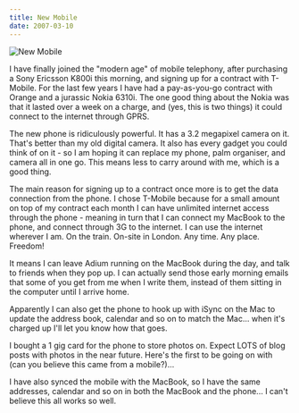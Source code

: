```yaml
---
title: New Mobile
date: 2007-03-10
---
```


![New Mobile](https://source.unsplash.com/cckf4TsHAuw/1600x900)

I have finally joined the "modern age" of mobile telephony, after purchasing a Sony Ericsson K800i this morning, and signing up for a contract with T-Mobile. For the last few years I have had a pay-as-you-go contract with Orange and a jurassic Nokia 6310i. The one good thing about the Nokia was that it lasted over a week on a charge, and (yes, this is two things) it could connect to the internet through GPRS.

The new phone is ridiculously powerful. It has a 3.2 megapixel camera on it. That's better than my old digital camera. It also has every gadget you could think of on it - so I am hoping it can replace my phone, palm organiser, and camera all in one go. This means less to carry around with me, which is a good thing.

The main reason for signing up to a contract once more is to get the data connection from the phone. I chose T-Mobile because for a small amount on top of my contract each month I can have unlimited internet access through the phone - meaning in turn that I can connect my MacBook to the phone, and connect through 3G to the internet. I can use the internet wherever I am. On the train. On-site in London. Any time. Any place. Freedom!

It means I can leave Adium running on the MacBook during the day, and talk to friends when they pop up. I can actually send those early morning emails that some of you get from me when I write them, instead of them sitting in the computer until I arrive home.

Apparently I can also get the phone to hook up with iSync on the Mac to update the address book, calendar and so on to match the Mac... when it's charged up I'll let you know how that goes.

I bought a 1 gig card for the phone to store photos on. Expect LOTS of blog posts with photos in the near future. Here's the first to be going on with (can you believe this came from a mobile?)...

I have also synced the mobile with the MacBook, so I have the same addresses, calendar and so on in both the MacBook and the phone... I can't believe this all works so well.